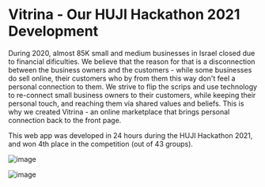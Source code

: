 # Vitrina - Our HUJI Hackathon 2021 Development
During 2020, almost 85K small and medium businesses in Israel closed due to financial dificulties. We believe that the reason for that is a disconnection between the business owners and the customers - while some businesses do sell online, their customers who by from them this way don't feel a personal connection to them. We strive to flip the scrips and use technology to re-connect small business owners to their customers, while keeping their personal touch, and reaching them via shared values and beliefs. This is why we created Vitrina - an online marketplace that brings personal connection back to the front page. 

This web app was developed in 24 hours during the HUJI Hackathon 2021, and won 4th place in the competition (out of 43 groups).

![image](https://user-images.githubusercontent.com/36603609/119272323-0686e580-bc0e-11eb-9764-99adb6179b05.png)

![image](https://user-images.githubusercontent.com/36603609/119272334-0edf2080-bc0e-11eb-812e-028294dfc289.png)

